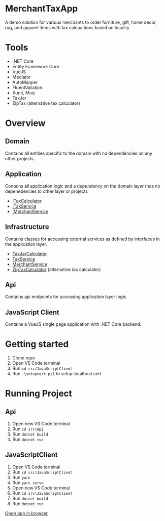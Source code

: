 # MerchantTaxApp

A demo solution for various merchants to order furniture, gift, home décor, rug, and apparel items with tax calcualtions based on locality.

# Tools
- .NET Core
- Entity Framework Core
- VueJS
- Mediator
- AutoMapper
- FluentValiation
- Xunit, Moq
- TaxJar
- ZipTax (alternative tax calculator)

# Overview

## Domain
Contains all entities specific to the domain with no dependencies on any other projects.

## Application
Contains all application logic and a dependency on the domain layer (has no depenedencies to other layer or project).
- [ITaxCalculator](https://github.com/robsmitha/MerchantTaxApp/blob/master/src/Application/Common/Interfaces/ITaxCalculator.cs)
- [ITaxService](https://github.com/robsmitha/MerchantTaxApp/blob/master/src/Application/Common/Interfaces/ITaxService.cs)
- [IMerchantService](https://github.com/robsmitha/MerchantTaxApp/blob/master/src/Application/Common/Interfaces/IMerchantService.cs)

## Infrastructure
Contains classes for accessing external services as defined by interfaces in the application layer.
- [TaxJarCalculator](https://github.com/robsmitha/MerchantTaxApp/blob/master/src/Infrastructure/Services/TaxJarCalculator.cs)
- [TaxService](https://github.com/robsmitha/MerchantTaxApp/blob/master/src/Infrastructure/Services/TaxJarCalculator.cs)
- [MerchantService](https://github.com/robsmitha/MerchantTaxApp/blob/master/src/Infrastructure/Services/TaxJarCalculator.cs)
- [ZipTaxCalculator](https://github.com/robsmitha/MerchantTaxApp/blob/master/src/Infrastructure/Services/TaxJarCalculator.cs) (alternative tax calculator)

## Api
Contains api endpoints for accessing application layer logic.

## JavaScript Client
Contains a VueJS single page application with .NET Core backend. 

# Getting started
1. Clone repo
2. Open VS Code terminal
3. Run ``cd src/JavaScriptClient``
4. Run ``.\setupcert.ps1`` to setup localhost cert

# Running Project
## Api
1. Open new VS Code terminal
2. Run ``cd src\Api``
3. Run ``dotnet build``
4. Run ``dotnet run``

## JavaScriptClient
1. Open VS Code terminal 
2. Run ``cd src\JavaScriptClient``
3. Run ``yarn``
4. Run ``yarn serve``
5. Open new VS Code terminal
6. Run ``cd src\JavaScriptClient``
7. Run ``dotnet build``
8. Run ``dotnet run``

[Open app in browser](https://localhost:5001)